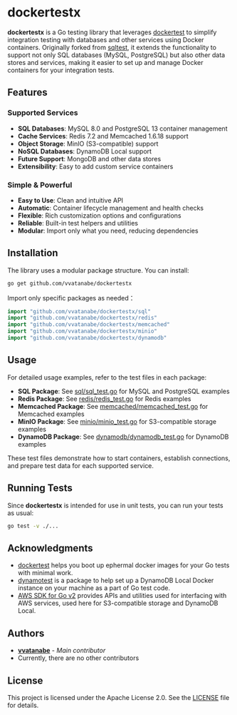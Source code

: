 # dockertestx

**dockertestx** is a Go testing library that leverages [dockertest](https://github.com/ory/dockertest) to simplify integration testing with databases and other services using Docker containers. Originally forked from [sqltest](https://github.com/vvatanabe/sqltest), it extends the functionality to support not only SQL databases (MySQL, PostgreSQL) but also other data stores and services, making it easier to set up and manage Docker containers for your integration tests.

## Features

### Supported Services
- **SQL Databases**: MySQL 8.0 and PostgreSQL 13 container management
- **Cache Services**: Redis 7.2 and Memcached 1.6.18 support
- **Object Storage**: MinIO (S3-compatible) support
- **NoSQL Databases**: DynamoDB Local support
- **Future Support**: MongoDB and other data stores
- **Extensibility**: Easy to add custom service containers

### Simple & Powerful
- **Easy to Use**: Clean and intuitive API
- **Automatic**: Container lifecycle management and health checks
- **Flexible**: Rich customization options and configurations
- **Reliable**: Built-in test helpers and utilities
- **Modular**: Import only what you need, reducing dependencies

## Installation

The library uses a modular package structure. You can install:

```bash
go get github.com/vvatanabe/dockertestx
```

Import only specific packages as needed：

```go
import "github.com/vvatanabe/dockertestx/sql"
import "github.com/vvatanabe/dockertestx/redis"
import "github.com/vvatanabe/dockertestx/memcached"
import "github.com/vvatanabe/dockertestx/minio"
import "github.com/vvatanabe/dockertestx/dynamodb"
```

## Usage

For detailed usage examples, refer to the test files in each package:

- **SQL Package**: See [sql/sql_test.go](https://github.com/vvatanabe/sqltest/blob/main/sql/sql_test.go) for MySQL and PostgreSQL examples
- **Redis Package**: See [redis/redis_test.go](https://github.com/vvatanabe/sqltest/blob/main/redis/redis_test.go) for Redis examples
- **Memcached Package**: See [memcached/memcached_test.go](https://github.com/vvatanabe/sqltest/blob/main/memcached/memcached_test.go) for Memcached examples
- **MinIO Package**: See [minio/minio_test.go](https://github.com/vvatanabe/sqltest/blob/main/minio/minio_test.go) for S3-compatible storage examples
- **DynamoDB Package**: See [dynamodb/dynamodb_test.go](https://github.com/vvatanabe/sqltest/blob/main/dynamodb/dynamodb_test.go) for DynamoDB examples

These test files demonstrate how to start containers, establish connections, and prepare test data for each supported service.

## Running Tests

Since **dockertestx** is intended for use in unit tests, you can run your tests as usual:

```bash
go test -v ./...
```

## Acknowledgments

- [dockertest](https://github.com/ory/dockertest) helps you boot up ephermal docker images for your Go tests with minimal work.
- [dynamotest](https://github.com/upsidr/dynamotest) is a package to help set up a DynamoDB Local Docker instance on your machine as a part of Go test code.
- [AWS SDK for Go v2](https://github.com/aws/aws-sdk-go-v2) provides APIs and utilities used for interfacing with AWS services, used here for S3-compatible storage and DynamoDB Local.

## Authors

* **[vvatanabe](https://github.com/vvatanabe/)** - *Main contributor*
* Currently, there are no other contributors

## License

This project is licensed under the Apache License 2.0. See the [LICENSE](LICENSE) file for details.
